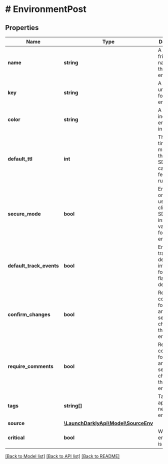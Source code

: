 # # EnvironmentPost

## Properties

Name | Type | Description | Notes
------------ | ------------- | ------------- | -------------
**name** | **string** | A human-friendly name for the new environment |
**key** | **string** | A project-unique key for the new environment |
**color** | **string** | A color to indicate this environment in the UI |
**default_ttl** | **int** | The default time (in minutes) that the PHP SDK can cache feature flag rules locally | [optional]
**secure_mode** | **bool** | Ensures that one end user of the client-side SDK cannot inspect the variations for another end user | [optional]
**default_track_events** | **bool** | Enables tracking detailed information for new flags by default | [optional]
**confirm_changes** | **bool** | Requires confirmation for all flag and segment changes via the UI in this environment | [optional]
**require_comments** | **bool** | Requires comments for all flag and segment changes via the UI in this environment | [optional]
**tags** | **string[]** | Tags to apply to the new environment | [optional]
**source** | [**\LaunchDarklyApi\Model\SourceEnv**](SourceEnv.md) |  | [optional]
**critical** | **bool** | Whether the environment is critical | [optional]

[[Back to Model list]](../../README.md#models) [[Back to API list]](../../README.md#endpoints) [[Back to README]](../../README.md)
